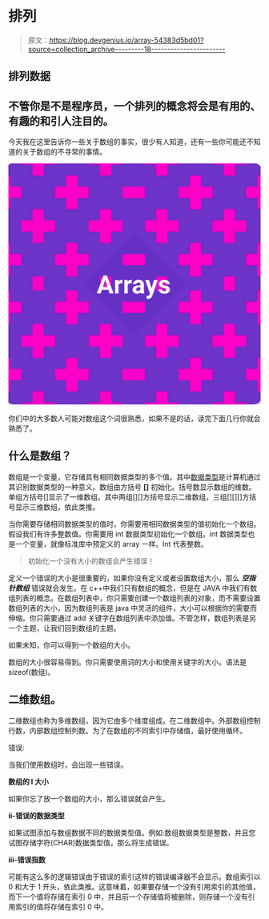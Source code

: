 # 排列

> 原文：<https://blog.devgenius.io/array-54383d5bd01?source=collection_archive---------18----------------------->

## 排列数据

## 不管你是不是程序员，一个排列的概念将会是有用的、有趣的和引人注目的。

今天我在这里告诉你一些关于数组的事实，很少有人知道，还有一些你可能还不知道的关于数组的不寻常的事情。

![](img/40dde675829230946f45396dbc1501b8.png)

你们中的大多数人可能对数组这个词很熟悉，如果不是的话，读完下面几行你就会熟悉了。

## 什么是数组？

数组是一个变量，它存储具有相同数据类型的多个值。其中[数据类型](https://medium.com/swlh/data-types-6a7c02a706ac)是计算机通过其识别数据类型的一种意义。数组由方括号 **[]** 初始化。括号数显示数组的维数。单组方括号[]显示了一维数组。其中两组[][]方括号显示二维数组，三组[][][]方括号显示三维数组，依此类推。

当你需要存储相同数据类型的值时，你需要用相同数据类型的值初始化一个数组。假设我们有许多整数值。你需要用 int 数据类型初始化一个数组。int 数据类型也是一个变量，就像标准库中预定义的 array 一样。Int 代表整数。

> 初始化一个没有大小的数组会产生错误！

定义一个错误的大小是很重要的，如果你没有定义或者设置数组大小，那么 ***空指针数组*** 错误就会发生。在 c++中我们只有数组的概念，但是在 JAVA 中我们有数组列表的概念。在数组列表中，你只需要创建一个数组列表的对象，而不需要设置数组列表的大小，因为数组列表是 java 中灵活的组件，大小可以根据你的需要而伸缩。你只需要通过 add 关键字在数组列表中添加值。不管怎样，数组列表是另一个主题，让我们回到数组的主题。

如果未知，你可以得到一个数组的大小。

数组的大小很容易得到。你只需要使用词的大小和使用关键字的大小。语法是 sizeof(数组)。

## 二维数组。

二维数组也称为多维数组，因为它由多个维度组成。在二维数组中。外部数组控制行数，内部数组控制列数。为了在数组的不同索引中存储值，最好使用循环。

错误:

当我们使用数组时，会出现一些错误。

**数组的 I 大小**

如果你忘了放一个数组的大小，那么错误就会产生。

**ii-错误的数据类型**

如果试图添加与数组数据不同的数据类型值。例如:数组数据类型是整数，并且您试图存储字符(CHAR)数据类型值，那么将生成错误。

**iii-错误指数**

可能有这么多的逻辑错误由于错误的索引这样的错误编译器不会显示。数组索引以 0 和大于 1 开头，依此类推。这意味着，如果要存储一个没有引用索引的其他值，而下一个值将存储在索引 0 中，并且前一个存储值将被删除，则存储一个没有引用索引的值将存储在索引 0 中。